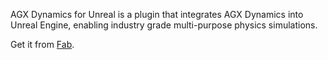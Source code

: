 AGX Dynamics for Unreal is a plugin that integrates AGX Dynamics into Unreal Engine, enabling industry grade multi-purpose physics simulations.

Get it from [Fab](https://www.fab.com/listings/d62f8db4-b33b-440b-a23c-92f65d274fb3).
